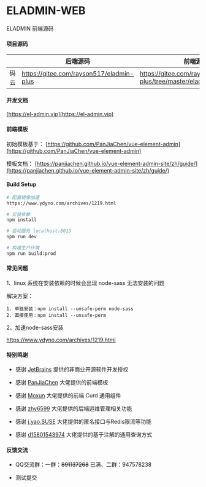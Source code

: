 # ELADMIN-WEB

ELADMIN 前端源码

#### 项目源码

|     |   后端源码  |   前端源码  |
|---  |--- | --- |
|  码云   |  https://gitee.com/rayson517/eladmin-plus   |  https://gitee.com/rayson517/eladmin-plus/tree/master/eladmin-ui   |

#### 开发文档
[https://el-admin.vip](https://el-admin.vip)

#### 前端模板

初始模板基于： [https://github.com/PanJiaChen/vue-element-admin](https://github.com/PanJiaChen/vue-element-admin)

模板文档： [https://panjiachen.github.io/vue-element-admin-site/zh/guide/](https://panjiachen.github.io/vue-element-admin-site/zh/guide/)

#### Build Setup
``` bash
# 配置镜像加速
https://www.ydyno.com/archives/1219.html

# 安装依赖
npm install

# 启动服务 localhost:8013
npm run dev

# 构建生产环境
npm run build:prod
```

#### 常见问题

1、linux 系统在安装依赖的时候会出现 node-sass 无法安装的问题

解决方案：
```
1. 单独安装：npm install --unsafe-perm node-sass 
2. 直接使用：npm install --unsafe-perm
```

2、加速node-sass安装

https://www.ydyno.com/archives/1219.html

#### 特别鸣谢

- 感谢 [JetBrains](https://www.jetbrains.com/) 提供的非商业开源软件开发授权

- 感谢 [PanJiaChen](https://github.com/PanJiaChen/vue-element-admin) 大佬提供的前端模板

- 感谢 [Moxun](https://github.com/moxun1639) 大佬提供的前端 Curd 通用组件

- 感谢 [zhy6599](https://gitee.com/zhy6599) 大佬提供的后端运维管理相关功能

- 感谢 [j.yao.SUSE](https://github.com/everhopingandwaiting) 大佬提供的匿名接口与Redis限流等功能

- 感谢 [d15801543974](https://github.com/d15801543974) 大佬提供的基于注解的通用查询方式

#### 反馈交流

- QQ交流群：一群：<strike>891137268</strike> 已满、二群：947578238

- 测试提交